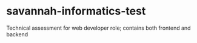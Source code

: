 # savannah-informatics-test
Technical assessment for web developer role; contains both frontend and backend
